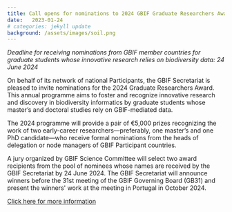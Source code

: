 ```yaml
---
title: Call opens for nominations to 2024 GBIF Graduate Researchers Award
date:   2023-01-24
# categories: jekyll update
background: /assets/images/soil.png
---
```


*Deadline for receiving nominations from GBIF member countries for graduate students whose innovative research relies on biodiversity data: 24 June 2024*

On behalf of its network of national Participants, the GBIF Secretariat is pleased to invite nominations for the 2024 Graduate Researchers Award.
This annual programme aims to foster and recognize innovative research and discovery in biodiversity informatics by graduate students whose master’s
and doctoral studies rely on GBIF-mediated data.

The 2024 programme will provide a pair of €5,000 prizes recognizing the work of two early-career researchers—preferably, one master’s 
and one PhD candidate—who receive formal nominations from the heads of delegation or node managers of GBIF Participant countries.

A jury organized by GBIF Science Committee will select two award recipients from the pool of nominees whose names are received by the 
GBIF Secretariat by 24 June 2024. The GBIF Secretariat will announce winners before the 31st meeting of the GBIF Governing Board (GB31) and
present the winners' work at the meeting in Portugal in October 2024.

[Click here for more information](https://www.gbif.org/news/0YedTUAf3Nk14JKZqBn0a/call-opens-for-nominations-to-2024-gbif-graduate-researchers-award)


